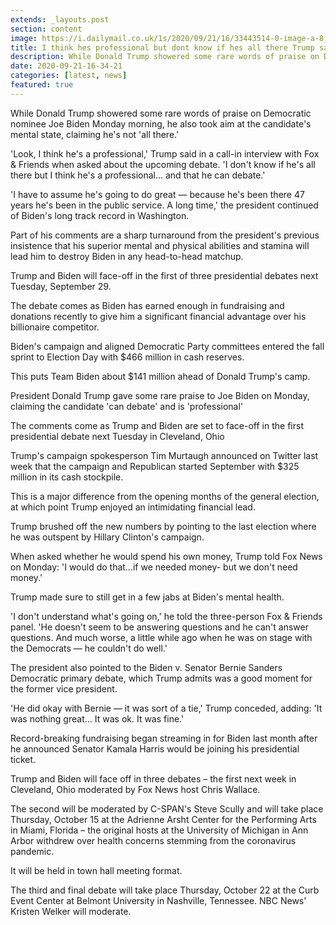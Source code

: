 ```yaml
---
extends: _layouts.post
section: content
image: https://i.dailymail.co.uk/1s/2020/09/21/16/33443514-0-image-a-8_1600702021118.jpg 
title: I think hes professional but dont know if hes all there Trump says of Bidens debate skills 
description: While Donald Trump showered some rare words of praise on Democratic nominee Joe Biden Monday morning, he also took aim at the candidates mental state, claiming hes not all there. 
date: 2020-09-21-16-34-21 
categories: [latest, news] 
featured: true 
--- 
```

While Donald Trump showered some rare words of praise on Democratic nominee Joe Biden Monday morning, he also took aim at the candidate's mental state, claiming he's not 'all there.'

'Look, I think he's a professional,' Trump said in a call-in interview with Fox & Friends when asked about the upcoming debate. 'I don't know if he's all there but I think he's a professional… and that he can debate.'

'I have to assume he's going to do great — because he's been there 47 years he's been in the public service. A long time,' the president continued of Biden's long track record in Washington.

Part of his comments are a sharp turnaround from the president's previous insistence that his superior mental and physical abilities and stamina will lead him to destroy Biden in any head-to-head matchup.

Trump and Biden will face-off in the first of three presidential debates next Tuesday, September 29.

The debate comes as Biden has earned enough in fundraising and donations recently to give him a significant financial advantage over his billionaire competitor.

Biden's campaign and aligned Democratic Party committees entered the fall sprint to Election Day with $466 million in cash reserves.

This puts Team Biden about $141 million ahead of Donald Trump's camp.

President Donald Trump gave some rare praise to Joe Biden on Monday, claiming the candidate 'can debate' and is 'professional'

The comments come as Trump and Biden are set to face-off in the first presidential debate next Tuesday in Cleveland, Ohio

Trump's campaign spokesperson Tim Murtaugh announced on Twitter last week that the campaign and Republican started September with $325 million in its cash stockpile.

This is a major difference from the opening months of the general election, at which point Trump enjoyed an intimidating financial lead.

Trump brushed off the new numbers by pointing to the last election where he was outspent by Hillary Clinton's campaign.

When asked whether he would spend his own money, Trump told Fox News on Monday: 'I would do that…if we needed money- but we don't need money.'

Trump made sure to still get in a few jabs at Biden's mental health.

'I don't understand what's going on,' he told the three-person Fox & Friends panel. 'He doesn't seem to be answering questions and he can't answer questions. And much worse, a little while ago when he was on stage with the Democrats — he couldn't do well.'

The president also pointed to the Biden v. Senator Bernie Sanders Democratic primary debate, which Trump admits was a good moment for the former vice president.

'He did okay with Bernie — it was sort of a tie,' Trump conceded, adding: 'It was nothing great… It was ok. It was fine.'

Record-breaking fundraising began streaming in for Biden last month after he announced Senator Kamala Harris would be joining his presidential ticket.

Trump and Biden will face off in three debates – the first next week in Cleveland, Ohio moderated by Fox News host Chris Wallace.

The second will be moderated by C-SPAN's Steve Scully and will take place Thursday, October 15 at the Adrienne Arsht Center for the Performing Arts in Miami, Florida – the original hosts at the University of Michigan in Ann Arbor withdrew over health concerns stemming from the coronavirus pandemic.

It will be held in town hall meeting format.

The third and final debate will take place Thursday, October 22 at the Curb Event Center at Belmont University in Nashville, Tennessee. NBC News' Kristen Welker will moderate.

